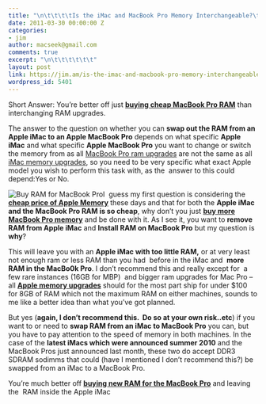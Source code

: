 ```yaml
---
title: "\n\t\t\t\tIs the iMac and MacBook Pro Memory Interchangeable?\t\t"
date: 2011-03-30 00:00:00 Z
categories:
- jim
author: macseek@gmail.com
comments: true
excerpt: "\n\t\t\t\t\t\t"
layout: post
link: https://jim.am/is-the-imac-and-macbook-pro-memory-interchangeable/
wordpress_id: 5401
---
```


Short Answer: You’re better off just **[buying cheap MacBook Pro RAM](http://www.amazon.com/gp/product/B001PS9UKW/ref=as_li_ss_tl?ie=UTF8&tag=ramseeker-20&linkCode=as2&camp=1789&creative=390957&creativeASIN=B001PS9UKW)** than interchanging RAM upgrades.




The answer to the question on whether you can **swap out the RAM from an Apple iMac to an Apple MacBook Pro** depends on what specific **Apple iMac** and what specific **Apple MacBook Pro** you want to change or switch the memory from as all [MacBook Pro ram upgrades](http://www.jim.am) are not the same as all [iMac memory upgrades,](http://www.jim.am/memory/iMac_(DDR3_1333)/) so you need to be very specific what exact Apple model you wish to perform this task with, as the  answer to this could depend:Yes or No.




![Buy RAM for MacBook Pro ](http://www.jim.am/wp-content/uploads/2011/03/Screen-shot-2011-03-30-at-1.31.36-PM.png)I  guess my first question is considering the **[cheap price of Apple Memory](http://www.jim.am)** these days and that for both the **Apple iMac and the MacBook Pro RAM is so cheap**, why don’t you just **[buy more MacBook Pro memory](http://www.jim.am/memory)** and be done with it. As I see it, you want to **remove RAM from Apple iMac** and **Install RAM on MacBook Pro** but my question is **why**?




This will leave you with an **Apple iMac with too little RAM,** or at very least not enough ram or less RAM than you had  before in the iMac and  **more RAM in the MacBo0k Pro**. I don’t recommend this and really except for  a few rare instances (16GB for MBP)  and bigger ram upgrades for Mac Pro – all **[Apple memory upgrades](http://www.jim.am/news/apple)** should for the most part ship for under $100 for 8GB of RAM which not the maximum RAM on either machines, sounds to me like a better idea than what you’ve got planned.




But yes (**again, I don’t recommend this.  Do so at your own risk..etc**) if you want to or need to **swap RAM from an iMac to MacBook Pro** you can, but you have to pay attention to the speed of memory in both machines. In the case of the **latest iMacs which were announced summer 2010** and the MacBook Pros just announced last month, these two do accept DDR3 SDRAM sodimms that could (have I mentioned I don’t recommend this?) be swapped from an iMac to a MacBook Pro.




You’re much better off **[buying new RAM for the MacBook Pro](http://www.amazon.com/gp/product/B001PS9UKW/ref=as_li_ss_tl?ie=UTF8&tag=ramseeker-20&linkCode=as2&camp=1789&creative=390957&creativeASIN=B001PS9UKW)** and leaving the  RAM inside the Apple iMac


		
